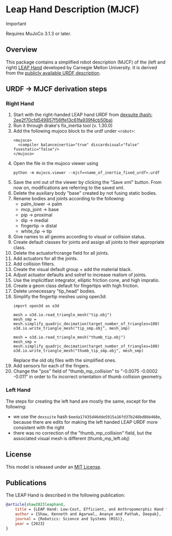 # Leap Hand Description (MJCF)

> [!IMPORTANT]
> Requires MuJoCo 3.1.3 or later.

## Overview

This package contains a simplified robot description (MJCF) of the (left and right) [LEAP Hand](https://leaphand.com/) developed by Carnegie Mellon University. It is derived from the [publicly available URDF description](https://github.com/dexsuite/dex-urdf/tree/main/robots/hands/leap_hand).

<!-- <p float="left">
  <img src="leap_hand_left.png" width="400">
  <img src="leap_hand_right.png" width="400">
</p> -->

## URDF → MJCF derivation steps

### Right Hand
1. Start with the right-handed LEAP hand URDF from [dexsuite (hash: 2ee2f70cfd549857f56ffe13c61fa939f4cb50ba)](https://github.com/dexsuite/dex-urdf/tree/main/robots/hands/leap_hand)
2. Run it through drake's fix_inertia tool (v. 1.30.0)
3. Add the following mujoco block to the urdf under `<robot>`:
    ```
    <mujoco>
      <compiler balanceinertia="true" discardvisual="false" fusestatic="false"/>
    </mujoco>
    ```
4. Open the file in the mujoco viewer using
    ```
    python -m mujoco.viewer --mjcf=<name_of_inertia_fixed_urdf>.urdf
    ```
5. Save the xml out of the viewer by clicking the "Save xml" button. From now on, modifications are referring to the saved xml.
6. Delete the auxiliary body "base" created by not fusing static bodies.
7. Rename bodies and joints according to the following:
    - palm_lower -> palm
    - mcp_joint -> base
    - pip -> proximal
    - dip -> medial
    - fingertip -> distal
    - white_tip -> tip
8. Give names to all geoms according to visual or collision status.
9. Create default classes for joints and assign all joints to their appropriate class.
10. Delete the actuatorfrcrange field for all joints.
11. Add actuators for all the joints.
12. Add collision filters.
13. Create the visual default group + add the material black.
14. Adjust actuator defaults and solref to increase realism of joints.
15. Use the implicitfast integrator, elliptic friction cone, and high impratio.
16. Create a geom class default for fingertips with high friction.
17. Delete unnecessary "tip_head" bodies.
18. Simplify the fingertip meshes using open3d:
    ```
    import open3d as o3d

    mesh = o3d.io.read_triangle_mesh("tip.obj")
    mesh_smp = mesh.simplify_quadric_decimation(target_number_of_triangles=100)
    o3d.io.write_triangle_mesh("tip_smp.obj", mesh_smp)

    mesh = o3d.io.read_triangle_mesh("thumb_tip.obj")
    mesh_smp = mesh.simplify_quadric_decimation(target_number_of_triangles=100)
    o3d.io.write_triangle_mesh("thumb_tip_smp.obj", mesh_smp)
    ```
    Replace the old obj files with the simplified ones.
19. Add sensors for each of the fingers.
20. Change the "pos" field of "thumb_mp_collision" to "-0.0075 -0.0002 -0.011" in
    order to fix incorrect orientation of thumb collision geometry.

### Left Hand
The steps for creating the left hand are mostly the same, except for the following:
- we use the `dexsuite` hash `6eeda17435d46dde5915a16fd37b248bd8bb468e`, because there are edits for making the left handed LEAP URDF more consistent with the right
- there was no correction of the "thumb_mp_collision" field, but the associated visual mesh is different (thumb_mp_left.obj)

## License

This model is released under an [MIT License](LICENSE).

## Publications

The LEAP Hand is described in the following publication:

```bibtex
@article{shaw2023leaphand,
    title = {LEAP Hand: Low-Cost, Efficient, and Anthropomorphic Hand for Robot Learning},
    author = {Shaw, Kenneth and Agarwal, Ananye and Pathak, Deepak},
    journal = {Robotics: Science and Systems (RSS)},
    year = {2023}
}
```

